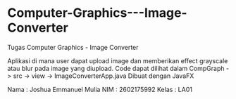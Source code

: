 # Computer-Graphics---Image-Converter
Tugas Computer Graphics - Image Converter

Aplikasi di mana user dapat upload image dan memberikan effect grayscale atau blur pada image yang diupload.
Code dapat dilihat dalam CompGraph -> src -> view -> ImageConverterApp.java
Dibuat dengan JavaFX

Nama : Joshua Emmanuel Mulia
NIM : 2602175992
Kelas : LA01
